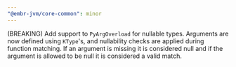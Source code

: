 ```yaml
---
"@embr-jvm/core-common": minor
---
```


(BREAKING) Add support to `PyArgOverload` for nullable types. Arguments are now defined using `KType`'s, and nullability checks are applied during function matching. If an argument is missing it is considered null and if the argument is allowed to be null it is considered a valid match.

